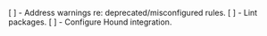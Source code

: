 [ ] - Address warnings re: deprecated/misconfigured rules.
[ ] - Lint packages.
[ ] - Configure Hound integration.
